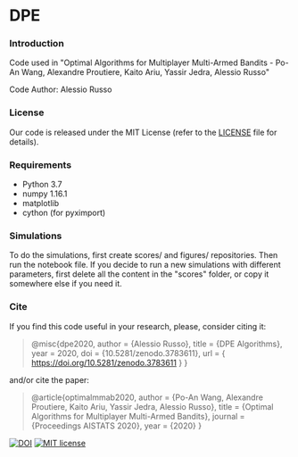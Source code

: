 # DPE

### Introduction

Code used in "Optimal Algorithms for Multiplayer Multi-Armed Bandits -  Po-An Wang, Alexandre Proutiere, Kaito Ariu, Yassir Jedra, Alessio Russo"

Code Author: Alessio Russo


### License

Our code is released under the MIT License (refer to the [LICENSE](https://github.com/rssalessio/dpe/blob/master/LICENSE.md) file for details).


### Requirements

- Python 3.7
- numpy 1.16.1
- matplotlib
- cython (for pyximport)


### Simulations

To do the simulations, first create scores/ and figures/ repositories. Then run the notebook file.
If you decide to run a new simulations with different parameters, first delete all the content in the
 \"scores\" folder, or copy it somewhere else if you need it.

### Cite

If you find this code useful in your research, please, consider citing it:
>@misc{dpe2020,
>  author       = {Alessio Russo},
>  title        = {DPE Algorithms},
>  year         = 2020,
>  doi          = {10.5281/zenodo.3783611},
>  url          = { https://doi.org/10.5281/zenodo.3783611 }
>}

and/or cite the paper:
>@article{optimalmmab2020,
>         author  = {Po-An Wang, Alexandre Proutiere, Kaito Ariu, Yassir Jedra, Alessio Russo},
>         title   = {Optimal Algorithms for Multiplayer Multi-Armed Bandits},
>         journal = {Proceedings AISTATS 2020},
>         year    = {2020}
>         }


[![DOI](https://zenodo.org/badge/242978531.svg)](https://zenodo.org/badge/latestdoi/242978531)
[![MIT license](https://img.shields.io/badge/License-MIT-blue.svg)](https://github.com/rssalessio/dpe/blob/master/LICENSE.md)
